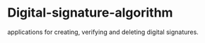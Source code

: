 # Digital-signature-algorithm
applications for creating, verifying and deleting digital signatures.
